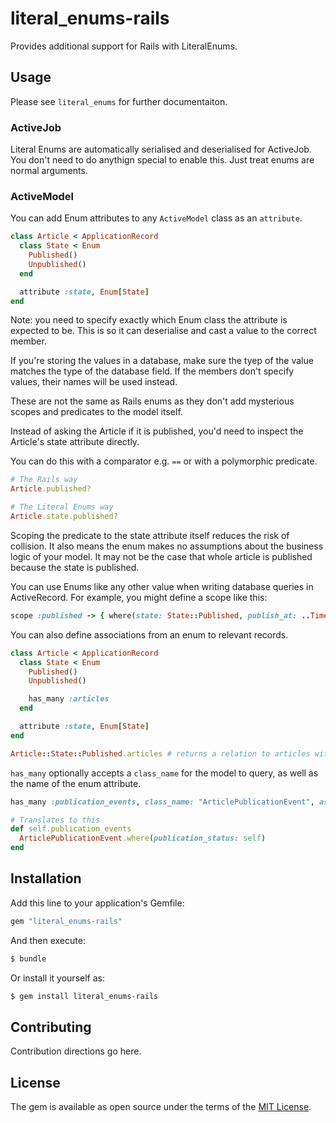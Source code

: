 # literal_enums-rails

Provides additional support for Rails with LiteralEnums.

## Usage
Please see `literal_enums` for further documentaiton.

### ActiveJob

Literal Enums are automatically serialised and deserialised for ActiveJob. You don't need to do anythign special to enable this. Just treat enums are normal arguments.

### ActiveModel

You can add Enum attributes to any `ActiveModel` class as an `attribute`.

```ruby
class Article < ApplicationRecord
  class State < Enum
    Published()
    Unpublished()
  end

  attribute :state, Enum[State]
end
```

Note: you need to specify exactly which Enum class the attribute is expected to be. This is so it can deserialise and cast a value to the correct member.

If you're storing the values in a database, make sure the tyep of the value matches the type of the database field. If the members don't specify values, their names will be used instead.

These are not the same as Rails enums as they don't add mysterious scopes and predicates to the model itself.

Instead of asking the Article if it is published, you'd need to inspect the Article's state attribute directly.

You can do this with a comparator e.g. `==` or with a polymorphic predicate.

```ruby
# The Rails way
Article.published?

# The Literal Enums way
Article.state.published?
```

Scoping the predicate to the state attribute itself reduces the risk of collision. It also means the enum makes no assumptions about the business logic of your model. It may not be the case that whole article is published because the state is published.

You can use Enums like any other value when writing database queries in ActiveRecord. For example, you might define a scope like this:

```ruby
scope :published -> { where(state: State::Published, publish_at: ..Time.current) }
```

You can also define associations from an enum to relevant records.

```ruby
class Article < ApplicationRecord
  class State < Enum
    Published()
    Unpublished()

    has_many :articles
  end

  attribute :state, Enum[State]
end

Article::State::Published.articles # returns a relation to articles with the Published state.
```

`has_many` optionally accepts a `class_name` for the model to query, as well as the name of the enum attribute.

```ruby
has_many :publication_events, class_name: "ArticlePublicationEvent", as: :publication_status

# Translates to this
def self.publication_events
  ArticlePublicationEvent.where(publication_status: self)
end
```

## Installation
Add this line to your application's Gemfile:

```ruby
gem "literal_enums-rails"
```

And then execute:
```bash
$ bundle
```

Or install it yourself as:
```bash
$ gem install literal_enums-rails
```

## Contributing
Contribution directions go here.

## License
The gem is available as open source under the terms of the [MIT License](https://opensource.org/licenses/MIT).
